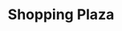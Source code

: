 ---
title: "Shopping Plaza"
url: /clearwater/shopping-plaza-mall-perimeter-dr/
shop: Einkaufszentrum
---